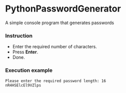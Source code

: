 # PythonPasswordGenerator
A simple console program that generates passwords
### Instruction
+ Enter the required number of characters.
+ Press **Enter**.
+ Done.
### Execution example
```batch
Please enter the required password length: 16
nR4HSElcEl9VZlps
```
